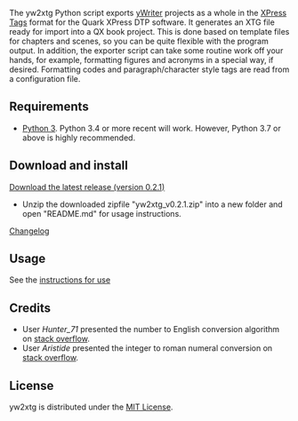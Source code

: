The yw2xtg Python script exports [yWriter](http://spacejock.com/yWriter7.html) projects as a whole in the [XPress Tags](https://www.quark.com/documentation/quarkxpress/2019/english/A%20Guide%20to%20XPress%20Tags%202019/) format for the Quark XPress DTP software. It generates an XTG file ready for import into a QX book project. This is done based on template files for chapters and scenes, so you can be quite flexible with the program output. In addition, the exporter script can take some routine work off your hands, for example, formatting figures and acronyms in a special way, if desired. Formatting codes and paragraph/character style tags are read from a configuration file.

## Requirements

- [Python 3](https://www.python.org). Python 3.4 or more recent will work. However, Python 3.7 or above is highly recommended.

## Download and install

[Download the latest release (version 0.2.1)](https://raw.githubusercontent.com/peter88213/yw2xtg/master/dist/yw2xtg_v0.2.1.zip)

- Unzip the downloaded zipfile "yw2xtg_v0.2.1.zip" into a new folder and open "README.md" for usage instructions.

[Changelog](changelog)

## Usage

See the [instructions for use](usage)

## Credits

- User *Hunter_71* presented the number to English conversion algorithm on [stack overflow](https://stackoverflow.com/a/51849443).
- User *Aristide* presented the integer to roman numeral conversion on [stack overflow](https://stackoverflow.com/a/47713392).

## License

yw2xtg is distributed under the [MIT
License](http://www.opensource.org/licenses/mit-license.php).
